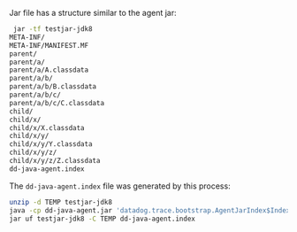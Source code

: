 Jar file has a structure similar to the agent jar:

```bash
 jar -tf testjar-jdk8
META-INF/
META-INF/MANIFEST.MF
parent/
parent/a/
parent/a/A.classdata
parent/a/b/
parent/a/b/B.classdata
parent/a/b/c/
parent/a/b/c/C.classdata
child/
child/x/
child/x/X.classdata
child/x/y/
child/x/y/Y.classdata
child/x/y/z/
child/x/y/z/Z.classdata
dd-java-agent.index
```

The `dd-java-agent.index` file was generated by this process:
```bash
unzip -d TEMP testjar-jdk8
java -cp dd-java-agent.jar 'datadog.trace.bootstrap.AgentJarIndex$IndexGenerator' TEMP
jar uf testjar-jdk8 -C TEMP dd-java-agent.index
```
